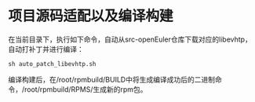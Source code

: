 # 项目源码适配以及编译构建
在当前目录下，执行如下命令，自动从src-openEuler仓库下载对应的libevhtp，自动打补丁并进行编译：
```
sh auto_patch_libevhtp.sh
```
编译构建后，在/root/rpmbuild/BUILD中将生成编译成功后的二进制命令，/root/rpmbuild/RPMS/生成新的rpm包。
